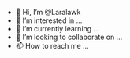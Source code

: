- 👋 Hi, I’m @Laralawk
- 👀 I’m interested in ...
- 🌱 I’m currently learning ...
- 💞️ I’m looking to collaborate on ...
- 📫 How to reach me ...

<!---
Laralawk/Laralawk is a ✨ special ✨ repository because its `README.md` (this file) appears on your GitHub profile.
You can click the Preview link to take a look at your changes.
--->
